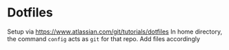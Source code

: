 # Dotfiles

Setup via https://www.atlassian.com/git/tutorials/dotfiles
In home directory, the command `config` acts as `git` for that repo. 
Add files accordingly
